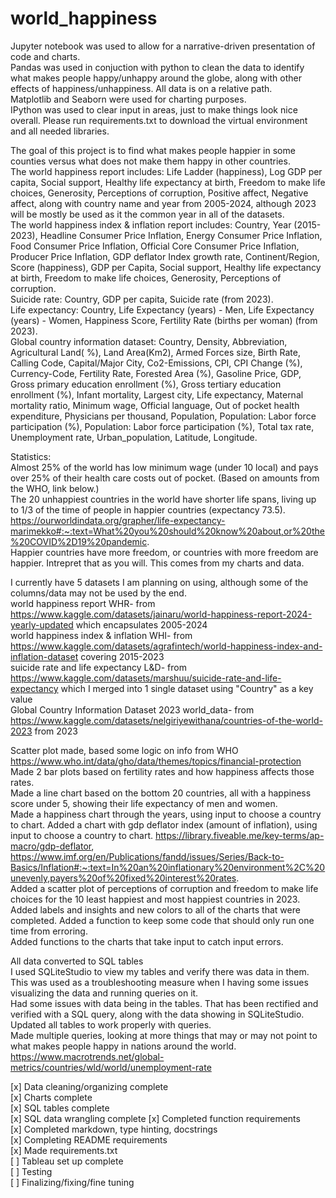 # world_happiness
Jupyter notebook was used to allow for a narrative-driven presentation of code and charts.  
Pandas was used in conjuction with python to clean the data to identify what makes people happy/unhappy around the globe, along with other effects of happiness/unhappiness. All data is on a relative path.  
Matplotlib and Seaborn were used for charting purposes.  
IPython was used to clear input in areas, just to make things look nice overall.
Please run requirements.txt to download the virtual environment and all needed libraries.  

The goal of this project is to find what makes people happier in some counties versus what does not make them happy in other countries.  
The world happiness report includes: Life Ladder (happiness), Log GDP per capita, Social support, Healthy life expectancy at birth, Freedom to make life choices, Generosity, Perceptions of corruption, Positive affect, Negative affect, along with country name and year from 2005-2024, although 2023 will be mostly be used as it the common year in all of the datasets.  
The world happiness index & inflation report includes: Country, Year (2015-2023), Headline Consumer Price Inflation, Energy Consumer Price Inflation, Food Consumer Price Inflation, Official Core Consumer Price Inflation, Producer Price Inflation, GDP deflator Index growth rate, Continent/Region, Score (happiness), GDP per Capita, Social support, Healthy life expectancy at birth, Freedom to make life choices, Generosity, Perceptions of corruption.  
Suicide rate: Country, GDP per capita, Suicide rate (from 2023).  
Life expectancy: Country, Life Expectancy (years) - Men, Life Expectancy (years) - Women, Happiness Score, Fertility Rate (births per woman) (from 2023).  
Global country information dataset: Country, Density, Abbreviation, Agricultural Land( %), Land Area(Km2), Armed Forces size, Birth Rate, Calling Code, Capital/Major City, Co2-Emissions, CPI, CPI Change (%), Currency-Code, Fertility Rate, Forested Area (%), Gasoline Price, GDP, Gross primary education enrollment (%), Gross tertiary education enrollment (%), Infant mortality, Largest city, Life expectancy, Maternal mortality ratio, Minimum wage, Official language, Out of pocket health expenditure, Physicians per thousand, Population, Population: Labor force participation (%), Population: Labor force participation (%), Total tax rate, Unemployment rate, Urban_population, Latitude, Longitude.  

Statistics:  
Almost 25% of the world has low minimum wage (under 10 local) and pays over 25% of their health care costs out of pocket. (Based on amounts from the WHO, link below.)  
The 20 unhappiest countries in the world have shorter life spans, living up to 1/3 of the time of people in happier countries (expectancy 73.5). https://ourworldindata.org/grapher/life-expectancy-marimekko#:~:text=What%20you%20should%20know%20about,or%20the%20COVID%2D19%20pandemic.  
Happier countries have more freedom, or countries with more freedom are happier. Intrepret that as you will. This comes from my charts and data.

I currently have 5 datasets I am planning on using, although some of the columns/data may not be used by the end.   
world happiness report WHR- from https://www.kaggle.com/datasets/jainaru/world-happiness-report-2024-yearly-updated which encapsulates 2005-2024  
world happiness index & inflation WHI- from https://www.kaggle.com/datasets/agrafintech/world-happiness-index-and-inflation-dataset covering 2015-2023  
suicide rate and life expectancy L&D- from https://www.kaggle.com/datasets/marshuu/suicide-rate-and-life-expectancy which I merged into 1 single dataset using "Country" as a key value  
Global Country Information Dataset 2023 world_data- from https://www.kaggle.com/datasets/nelgiriyewithana/countries-of-the-world-2023 from 2023  

Scatter plot made, based some logic on info from WHO https://www.who.int/data/gho/data/themes/topics/financial-protection  
Made 2 bar plots based on fertility rates and how happiness affects those rates.  
Made a line chart based on the bottom 20 countries, all with a happiness score under 5, showing their life expectancy of men and women.   
Made a happiness chart through the years, using input to choose a country to chart. 
Added a chart with gdp deflator index (amount of inflation), using input to choose a country to chart.  https://library.fiveable.me/key-terms/ap-macro/gdp-deflator, https://www.imf.org/en/Publications/fandd/issues/Series/Back-to-Basics/Inflation#:~:text=In%20an%20inflationary%20environment%2C%20unevenly,payers%20of%20fixed%20interest%20rates.  
Added a scatter plot of perceptions of corruption and freedom to make life choices for the 10 least happiest and most happiest countries in 2023.  
Added labels and insights and new colors to all of the charts that were completed.
Added a function to keep some code that should only run one time from erroring.  
Added functions to the charts that take input to catch input errors.

All data converted to SQL tables  
I used SQLiteStudio to view my tables and verify there was data in them. This was used as a troubleshooting measure when I having some issues visualizing the data and running queries on it.   
Had some issues with data being in the tables. That has been rectified and verified with a SQL query, along with the data showing in SQLiteStudio.   
Updated all tables to work properly with queries.  
Made multiple queries, looking at more things that may or may not point to what makes people happy in nations around the world.  
https://www.macrotrends.net/global-metrics/countries/wld/world/unemployment-rate  


[x] Data cleaning/organizing complete   
[x] Charts complete  
[x] SQL tables complete    
[x] SQL data wrangling complete 
[x] Completed function requirements  
[x] Completed markdown, type hinting, docstrings  
[x] Completing README requirements  
[x] Made requirements.txt  
[ ] Tableau set up complete  
[ ] Testing  
[ ] Finalizing/fixing/fine tuning  
